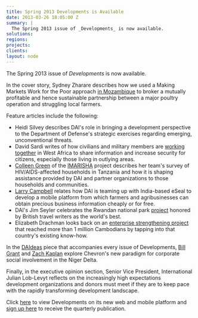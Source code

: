 ```yaml
---
title: Spring 2013 Developments is Available
date: 2013-03-26 18:05:00 Z
summary: |
  The Spring 2013 issue of _Developments_ is now available.
solutions:
regions:
projects:
clients:
layout: node
---
```

The Spring 2013 issue of _Developments_ is now available.

In the cover story, Sydney Zharare describes how we used a Making Markets Work for the Poor approach [in Mozambique][1] to broker a mutually profitable and hence sustainable partnership between a major poultry operation and struggling local farmers.

Feature articles include the following:

* Heidi Silvey describes DAI's role in bringing a development perspective to the Department of Defense's strategic exercises regarding emerging, unconventional threats.
* David Sardi writes of how civilians and military members are [working together][2] in West Africa to share information and increase security for citizens, especially those living in outlying areas.
* [Colleen Green][3] of the [IMARISHA][4] project describes her team's survey of HIV/AIDS-affected households in Tanzania and how it is shaping assistance provided by DAI and partner organizations to those households and communities.
* [Larry Campbell][5] relates how DAI is teaming up with India-based eSeal to develop a mobile platform from which farmers and agribusinesses can obtain precious business information cheaply or for free.
* DAI's Jim Seyler celebrates the Rwandan national park [project][6] honored by British travel writers as the world's best.
* Elizabeth Drachman looks back on an [enterprise strengthening project][7] that reached more than 1 million Cambodians by tapping into that country's existing know-how.

In the [DAIdeas][8] piece that accompanies every issue of Developments, [Bill Grant][9] and [Zach Kaplan][10] explore Chevron's new paradigm for corporate social involvement in the Niger Delta.

Finally, in the executive opinion section, Senior Vice President, International Julian Lob-Levyt reflects on the increasingly high expectations development organizations and donors must meet if they are to keep pace with the rapidly transforming development landscape.

Click [here][11] to view Developments on its new web and mobile platform and [sign up here][12] to receive the quarterly publication.

[1]: /our-work/projects/mozambique-innovation-agribusiness-inovagro
[2]: /our-work/projects/africa-trans-sahara-security-symposium-tss
[3]: /who-we-are/our-team/colleen-green
[4]: /our-work/projects/tanzania-economic-strenghthening-households-affected-aids-imarisha
[5]: /who-we-are/our-team/larry-campbell
[6]: /our-work/projects/rwanda-strengthening-sustainable-ecotourism-and-around-nyungwe-national-park
[7]: /our-work/projects/cambodia-micro-small-and-medium-enterprises-strengthening-2-project-msme-1-and-2
[8]: http://dai-global-developments.com/daideas-innovation-in-action-chevro/
[9]: /who-we-are/our-team/bill-grant
[10]: /who-we-are/our-team/zach-kaplan
[11]: http://dai-global-developments.com
[12]: http://dai.com/sign-up
